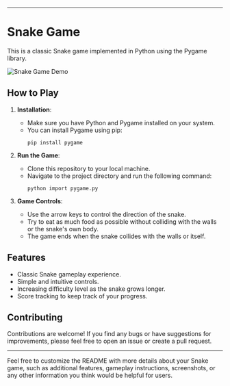 
---

# Snake Game

This is a classic Snake game implemented in Python using the Pygame library.

![Snake Game Demo](demo.gif)

## How to Play

1. **Installation**:
   - Make sure you have Python and Pygame installed on your system.
   - You can install Pygame using pip:
     ```
     pip install pygame
     ```

2. **Run the Game**:
   - Clone this repository to your local machine.
   - Navigate to the project directory and run the following command:
     ```
     python import pygame.py
     ```

3. **Game Controls**:
   - Use the arrow keys to control the direction of the snake.
   - Try to eat as much food as possible without colliding with the walls or the snake's own body.
   - The game ends when the snake collides with the walls or itself.

## Features

- Classic Snake gameplay experience.
- Simple and intuitive controls.
- Increasing difficulty level as the snake grows longer.
- Score tracking to keep track of your progress.

## Contributing

Contributions are welcome! If you find any bugs or have suggestions for improvements, please feel free to open an issue or create a pull request.


---

Feel free to customize the README with more details about your Snake game, such as additional features, gameplay instructions, screenshots, or any other information you think would be helpful for users.
